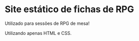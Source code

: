<h1>Site estático de fichas de RPG</h1>

Utilizado para sessões de RPG de mesa!

Utilizando apenas HTML e CSS.


